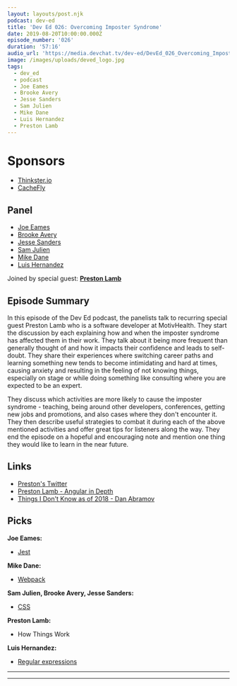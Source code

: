 ```yaml
---
layout: layouts/post.njk
podcast: dev-ed
title: 'Dev Ed 026: Overcoming Imposter Syndrome'
date: 2019-08-20T10:00:00.000Z
episode_number: '026'
duration: '57:16'
audio_url: 'https://media.devchat.tv/dev-ed/DevEd_026_Overcoming_Imposter_Syndrome.mp3'
image: /images/uploads/deved_logo.jpg
tags:
  - dev_ed
  - podcast
  - Joe Eames
  - Brooke Avery
  - Jesse Sanders
  - Sam Julien
  - Mike Dane
  - Luis Hernandez
  - Preston Lamb
---
```

# Sponsors

* [Thinkster.io](https://thinkster.io/)
* [CacheFly](https://www.cachefly.com/)

## Panel

* [Joe Eames](https://thinkster.io/)
* [Brooke Avery](https://thinkster.io/)
* [Jesse Sanders](https://www.briebug.com/)
* [Sam Julien](https://twitter.com/samjulien?lang=en)
* [Mike Dane](https://www.mikedane.com/)
* [Luis Hernandez](https://lambdaschool.com/about)

Joined by special guest: [**Preston Lamb**](https://www.linkedin.com/in/pjlamb12/)

## Episode Summary

In this episode of the Dev Ed podcast, the panelists talk to recurring special guest Preston Lamb who is a software developer at MotivHealth. They start the discussion by each explaining how and when the imposter syndrome has affected them in their work. They talk about it being more frequent than generally thought of and how it impacts their confidence and leads to self-doubt. They share their experiences where switching career paths and learning something new tends to become intimidating and hard at times, causing anxiety and resulting in the feeling of not knowing things, especially on stage or while doing something like consulting where you are expected to be an expert.

They discuss which activities are more likely to cause the imposter syndrome - teaching, being around other developers, conferences, getting new jobs and promotions, and also cases where they don't encounter it. They then describe useful strategies to combat it during each of the above mentioned activities and offer great tips for listeners along the way. They end the episode on a hopeful and encouraging note and mention one thing they would like to learn in the near future.

## Links

* [Preston's Twitter](https://twitter.com/prestonjlamb)
* [Preston Lamb - Angular in Depth](https://blog.angularindepth.com/@pjlamb12)
* [Things I Don't Know as of 2018 - Dan Abramov](https://overreacted.io/things-i-dont-know-as-of-2018/)

## Picks

**Joe Eames:**

* [Jest](https://jestjs.io/)

**Mike Dane:**

* [Webpack](https://webpack.js.org/)

**Sam Julien, Brooke Avery, Jesse Sanders:**

* [CSS](https://www.w3schools.com/css/)

**Preston Lamb:**

* How Things Work

**Luis Hernandez:**

* [Regular expressions](https://en.wikipedia.org/wiki/Regular_expression)

****

****
